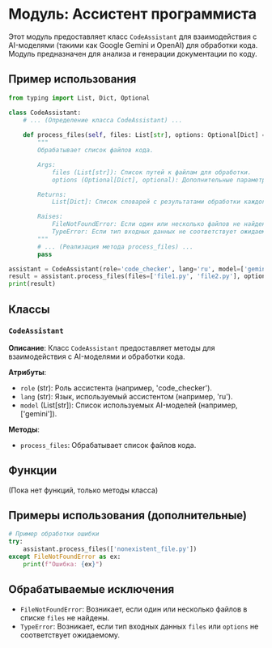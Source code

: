 # Модуль: Ассистент программиста

Этот модуль предоставляет класс `CodeAssistant` для взаимодействия с AI-моделями (такими как Google Gemini и OpenAI) для обработки кода.  Модуль предназначен для анализа и генерации документации по коду.

## Пример использования

```python
from typing import List, Dict, Optional

class CodeAssistant:
    # ... (Определение класса CodeAssistant) ...
    
    def process_files(self, files: List[str], options: Optional[Dict] = None) -> List[Dict]:
        """
        Обрабатывает список файлов кода.

        Args:
            files (List[str]): Список путей к файлам для обработки.
            options (Optional[Dict], optional): Дополнительные параметры для обработки. Defaults to None.

        Returns:
            List[Dict]: Список словарей с результатами обработки каждого файла. Возвращает список словарей, где каждый словарь содержит информацию о обработанном файле. Возвращает None, если произошла ошибка.

        Raises:
            FileNotFoundError: Если один или несколько файлов не найдены.
            TypeError: Если тип входных данных не соответствует ожидаемому.
        """
        # ... (Реализация метода process_files) ...
        pass

assistant = CodeAssistant(role='code_checker', lang='ru', model=['gemini'])
result = assistant.process_files(files=['file1.py', 'file2.py'], options={})
print(result)
```

## Классы

### `CodeAssistant`

**Описание**: Класс `CodeAssistant` предоставляет методы для взаимодействия с AI-моделями и обработки кода.

**Атрибуты**:

- `role` (str): Роль ассистента (например, 'code_checker').
- `lang` (str): Язык, используемый ассистентом (например, 'ru').
- `model` (List[str]): Список используемых AI-моделей (например, ['gemini']).

**Методы**:

- `process_files`: Обрабатывает список файлов кода.


## Функции

(Пока нет функций, только методы класса)


## Примеры использования (дополнительные)

```python
# Пример обработки ошибки
try:
    assistant.process_files(['nonexistent_file.py'])
except FileNotFoundError as ex:
    print(f"Ошибка: {ex}") 
```

## Обрабатываемые исключения

- `FileNotFoundError`:  Возникает, если один или несколько файлов в списке `files` не найдены.
- `TypeError`:  Возникает, если тип входных данных `files` или `options` не соответствует ожидаемому.


```
```
```python